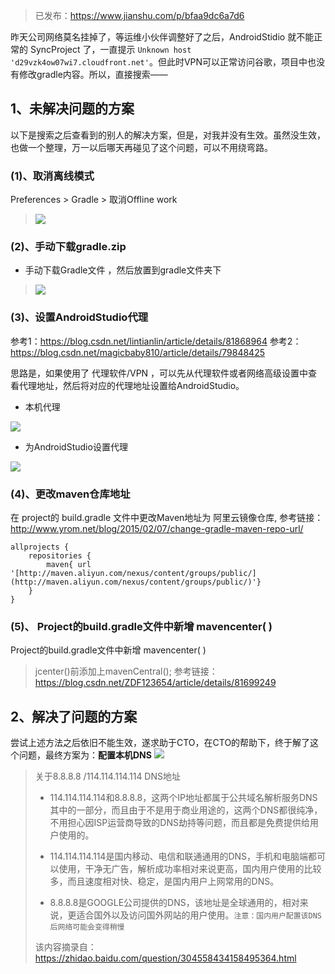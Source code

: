 > 已发布：https://www.jianshu.com/p/bfaa9dc6a7d6

昨天公司网络莫名挂掉了，等运维小伙伴调整好了之后，AndroidStidio 就不能正常的 SyncProject 了，一直提示 `Unknown host 'd29vzk4ow07wi7.cloudfront.net'`。但此时VPN可以正常访问谷歌，项目中也没有修改gradle内容。所以，直接搜索——



## 1、未解决问题的方案
以下是搜索之后查看到的别人的解决方案，但是，对我并没有生效。虽然没生效，也做一个整理，万一以后哪天再碰见了这个问题，可以不用绕弯路。

### (1)、取消离线模式
Preferences > Gradle > 取消Offline work 
>![](https://upload-images.jianshu.io/upload_images/2551993-7db4e5fa5ae3a9f0.png?imageMogr2/auto-orient/strip%7CimageView2/2/w/1240)

### (2)、手动下载gradle.zip
* 手动下载Gradle文件 ，然后放置到gradle文件夹下
>![](https://upload-images.jianshu.io/upload_images/2551993-5068402f1b5526d1.png?imageMogr2/auto-orient/strip%7CimageView2/2/w/1240)

### (3)、设置AndroidStudio代理
参考1：https://blog.csdn.net/lintianlin/article/details/81868964
参考2：https://blog.csdn.net/magicbaby810/article/details/79848425

思路是，如果使用了 代理软件/VPN ，可以先从代理软件或者网络高级设置中查看代理地址，然后将对应的代理地址设置给AndroidStudio。

* 本机代理

![](https://upload-images.jianshu.io/upload_images/2551993-ceb0f6997a153a12.png?imageMogr2/auto-orient/strip%7CimageView2/2/w/1240)

* 为AndroidStudio设置代理

![](https://upload-images.jianshu.io/upload_images/2551993-36692da165774c94.png?imageMogr2/auto-orient/strip%7CimageView2/2/w/1240)

### (4)、更改maven仓库地址
在 project的 build.gradle 文件中更改Maven地址为 阿里云镜像仓库, 参考链接：http://www.yrom.net/blog/2015/02/07/change-gradle-maven-repo-url/

```
allprojects {
    repositories {
        maven{ url '[http://maven.aliyun.com/nexus/content/groups/public/](http://maven.aliyun.com/nexus/content/groups/public/)'}
    }
}
```

### (5)、 Project的build.gradle文件中新增 mavencenter( ) 
Project的build.gradle文件中新增 mavencenter( ) 
>jcenter()前添加上mavenCentral();
参考链接：https://blog.csdn.net/ZDF123654/article/details/81699249


## 2、解决了问题的方案

尝试上述方法之后依旧不能生效，遂求助于CTO，在CTO的帮助下，终于解了这个问题，最终方案为：**配置本机DNS**
![](https://upload-images.jianshu.io/upload_images/2551993-7994b10d37c10176.png?imageMogr2/auto-orient/strip%7CimageView2/2/w/1240)

>关于8.8.8.8 /114.114.114.114 DNS地址 
>* 114.114.114.114和8.8.8.8，这两个IP地址都属于公共域名解析服务DNS其中的一部分，而且由于不是用于商业用途的，这两个DNS都很纯净，不用担心因ISP运营商导致的DNS劫持等问题，而且都是免费提供给用户使用的。
>
>* 114.114.114.114是国内移动、电信和联通通用的DNS，手机和电脑端都可以使用，干净无广告，解析成功率相对来说更高，国内用户使用的比较多，而且速度相对快、稳定，是国内用户上网常用的DNS。
>
>* 8.8.8.8是GOOGLE公司提供的DNS，该地址是全球通用的，相对来说，更适合国外以及访问国外网站的用户使用。`注意：国内用户配置该DNS后网络可能会变得稍慢`
>
>该内容摘录自：https://zhidao.baidu.com/question/304558434158495364.html
